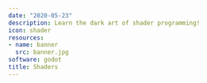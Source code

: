 ```yaml
---
date: "2020-05-23"
description: Learn the dark art of shader programming!
icon: shader
resources:
- name: banner
  src: banner.jpg
software: godot
title: Shaders
---
```

